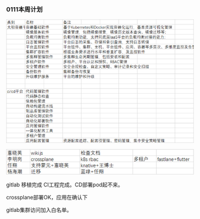 ### 0111本周计划





![](20210111.assets/image-20210111100434289.png)





![](20210111.assets/image-20210111100458587.png)



gitlab 移植完成  CI工程完成。CD部署pod起不来。

crossplane部署OK，应用在确认下

gitlab集群访问加入白名单。





